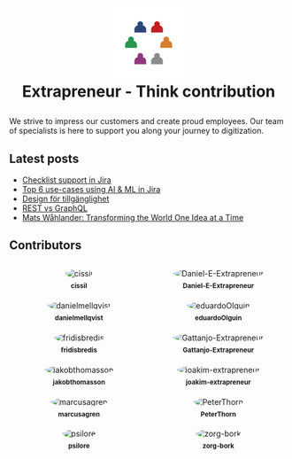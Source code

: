 <br />
<h1>
<p align="center">
  <img src="images/extrapreneur-logo.png" alt="Logo" width="128" height="128">
  <br>Extrapreneur - Think contribution
</h1>
</p>

<!-- START_ABOUT_SECTION -->

We strive to impress our customers and create proud employees. Our team of specialists is here to support you along your journey to digitization.

<!-- END_ABOUT_SECTION -->

## Latest posts

<!-- START_POSTS_SECTION -->

- [Checklist support in Jira](https://www.extrapreneur.se/blog/restvsgraphql-bypdz-cdtzs)
- [Top 6 use-cases using AI & ML in Jira](https://www.extrapreneur.se/blog/restvsgraphql-bypdz)
- [Design för tillgänglighet](https://www.extrapreneur.se/blog/design-fr-tillgnglighet)
- [REST vs GraphQL](https://www.extrapreneur.se/blog/restvsgraphql)
- [Mats Wåhlander: Transforming the World One Idea at a Time](https://www.extrapreneur.se/blog/mats-wahlander)

<!-- END_POSTS_SECTION -->

<!-- START_CONTRIBUTORS_SECTION -->

## Contributors

<div style="display: flex; flex-wrap: wrap; justify-content: flex-start; align-items: center; margin: 20px 0;">
      <div style="flex: 1 1 150px; margin: 10px; text-align: center;">
            <a href="https://github.com/cissil" style="text-decoration: none; color: inherit;">
              <img src="https://avatars.githubusercontent.com/u/113510893?v=4" width="80" height="80" alt="cissil" style="border-radius: 50%;"/>
              <br />
              <sub><b>cissil</b></sub>
            </a>
          </div>
<div style="flex: 1 1 150px; margin: 10px; text-align: center;">
            <a href="https://github.com/Daniel-E-Extrapreneur" style="text-decoration: none; color: inherit;">
              <img src="https://avatars.githubusercontent.com/u/147716481?v=4" width="80" height="80" alt="Daniel-E-Extrapreneur" style="border-radius: 50%;"/>
              <br />
              <sub><b>Daniel-E-Extrapreneur</b></sub>
            </a>
          </div>
<div style="flex: 1 1 150px; margin: 10px; text-align: center;">
            <a href="https://github.com/danielmellqvist" style="text-decoration: none; color: inherit;">
              <img src="https://avatars.githubusercontent.com/u/62037846?v=4" width="80" height="80" alt="danielmellqvist" style="border-radius: 50%;"/>
              <br />
              <sub><b>danielmellqvist</b></sub>
            </a>
          </div>
<div style="flex: 1 1 150px; margin: 10px; text-align: center;">
            <a href="https://github.com/eduardoOlguin" style="text-decoration: none; color: inherit;">
              <img src="https://avatars.githubusercontent.com/u/82803973?v=4" width="80" height="80" alt="eduardoOlguin" style="border-radius: 50%;"/>
              <br />
              <sub><b>eduardoOlguin</b></sub>
            </a>
          </div>
<div style="flex: 1 1 150px; margin: 10px; text-align: center;">
            <a href="https://github.com/fridisbredis" style="text-decoration: none; color: inherit;">
              <img src="https://avatars.githubusercontent.com/u/199598746?v=4" width="80" height="80" alt="fridisbredis" style="border-radius: 50%;"/>
              <br />
              <sub><b>fridisbredis</b></sub>
            </a>
          </div>
<div style="flex: 1 1 150px; margin: 10px; text-align: center;">
            <a href="https://github.com/Gattanjo-Extrapreneur" style="text-decoration: none; color: inherit;">
              <img src="https://avatars.githubusercontent.com/u/127220831?v=4" width="80" height="80" alt="Gattanjo-Extrapreneur" style="border-radius: 50%;"/>
              <br />
              <sub><b>Gattanjo-Extrapreneur</b></sub>
            </a>
          </div>
<div style="flex: 1 1 150px; margin: 10px; text-align: center;">
            <a href="https://github.com/jakobthomasson" style="text-decoration: none; color: inherit;">
              <img src="https://avatars.githubusercontent.com/u/117156357?v=4" width="80" height="80" alt="jakobthomasson" style="border-radius: 50%;"/>
              <br />
              <sub><b>jakobthomasson</b></sub>
            </a>
          </div>
<div style="flex: 1 1 150px; margin: 10px; text-align: center;">
            <a href="https://github.com/joakim-extrapreneur" style="text-decoration: none; color: inherit;">
              <img src="https://avatars.githubusercontent.com/u/145453063?v=4" width="80" height="80" alt="joakim-extrapreneur" style="border-radius: 50%;"/>
              <br />
              <sub><b>joakim-extrapreneur</b></sub>
            </a>
          </div>
<div style="flex: 1 1 150px; margin: 10px; text-align: center;">
            <a href="https://github.com/marcusagren" style="text-decoration: none; color: inherit;">
              <img src="https://avatars.githubusercontent.com/u/14345027?v=4" width="80" height="80" alt="marcusagren" style="border-radius: 50%;"/>
              <br />
              <sub><b>marcusagren</b></sub>
            </a>
          </div>
<div style="flex: 1 1 150px; margin: 10px; text-align: center;">
            <a href="https://github.com/PeterThorn" style="text-decoration: none; color: inherit;">
              <img src="https://avatars.githubusercontent.com/u/59649922?v=4" width="80" height="80" alt="PeterThorn" style="border-radius: 50%;"/>
              <br />
              <sub><b>PeterThorn</b></sub>
            </a>
          </div>
<div style="flex: 1 1 150px; margin: 10px; text-align: center;">
            <a href="https://github.com/psilore" style="text-decoration: none; color: inherit;">
              <img src="https://avatars.githubusercontent.com/u/366256?v=4" width="80" height="80" alt="psilore" style="border-radius: 50%;"/>
              <br />
              <sub><b>psilore</b></sub>
            </a>
          </div>
<div style="flex: 1 1 150px; margin: 10px; text-align: center;">
            <a href="https://github.com/zorg-bork" style="text-decoration: none; color: inherit;">
              <img src="https://avatars.githubusercontent.com/u/176931299?v=4" width="80" height="80" alt="zorg-bork" style="border-radius: 50%;"/>
              <br />
              <sub><b>zorg-bork</b></sub>
            </a>
          </div>
    </div>

<!-- END_CONTRIBUTORS_SECTION -->
